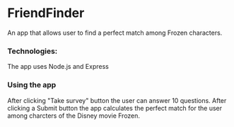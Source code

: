 # FriendFinder

An app that allows user to find a perfect match among Frozen characters.


### Technologies:

The app uses Node.js and Express

### Using the app

After clicking "Take survey" button the user can answer 10 questions. After clicking a Submit button the app calculates the perfect match for the user among charcters of the Disney movie Frozen.
